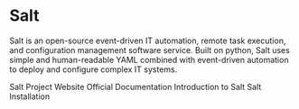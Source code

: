 # Salt

Salt is an open-source event-driven IT automation, remote task execution, and configuration management software service. Built on python, Salt uses simple and human-readable YAML combined with event-driven automation to deploy and configure complex IT systems.

<BadgeLink badgeText='Official Website' colorScheme='blue' href='https://docs.saltproject.io/en/latest/topics/about_salt_project.html'>Salt Project Website</BadgeLink>
<BadgeLink badgeText='Official Documentation' colorScheme='blue' href='https://docs.saltproject.io/en/latest/'>Official Documentation</BadgeLink>
<BadgeLink badgeText='Introduction' colorScheme='blue' href='https://docs.saltproject.io/en/latest/topics/index.html'>Introduction to Salt</BadgeLink>
<BadgeLink badgeText='Install' colorScheme='blue' href='https://docs.saltproject.io/en/latest/topics/installation/index.html#installation'>Salt Installation</BadgeLink>

